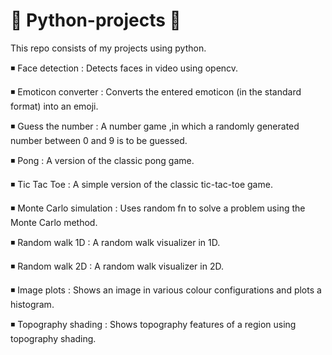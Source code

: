 # 🐍 Python-projects 🐍

This repo consists of my projects using python.

◾ Face detection : Detects faces in video using opencv.

◾ Emoticon converter : Converts the entered emoticon (in the standard format) into an emoji.

◾ Guess the number : A number game ,in which a randomly generated number between 0 and 9 is to be guessed.

◾ Pong : A version of the classic pong game.

◾ Tic Tac Toe : A simple version of the classic tic-tac-toe game.

◾ Monte Carlo simulation : Uses random fn to solve a problem using the Monte Carlo method.

◾ Random walk 1D : A random walk visualizer in 1D.

◾ Random walk 2D : A random walk visualizer in 2D.

◾ Image plots : Shows an image in various colour configurations and plots a histogram.

◾ Topography shading : Shows topography features of a region using topography shading.
